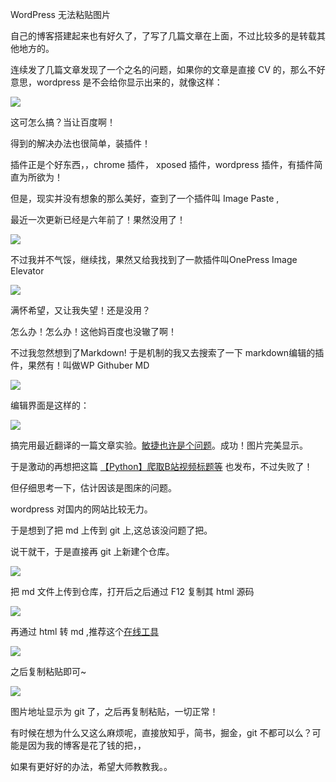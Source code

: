 ﻿WordPress 无法粘贴图片

自己的博客搭建起来也有好久了，了写了几篇文章在上面，不过比较多的是转载其他地方的。

连续发了几篇文章发现了一个之名的问题，如果你的文章是直接 CV 的，那么不好意思，wordpress 是不会给你显示出来的，就像这样：


![](https://user-gold-cdn.xitu.io/2019/7/21/16c13fcf547914fb?w=384&h=483&f=png&s=30606)

这可怎么搞？当让百度啊！

得到的解决办法也很简单，装插件！

插件正是个好东西，，chrome 插件， xposed 插件，wordpress 插件，有插件简直为所欲为！

但是，现实并没有想象的那么美好，查到了一个插件叫 Image Paste ,



最近一次更新已经是六年前了！果然没用了！


![](https://user-gold-cdn.xitu.io/2019/7/21/16c14016e72e2cad?w=754&h=719&f=png&s=63355)

不过我并不气馁，继续找，果然又给我找到了一款插件叫OnePress Image Elevator


![](https://user-gold-cdn.xitu.io/2019/7/21/16c14051005b5157?w=764&h=803&f=png&s=226906)

满怀希望，又让我失望！还是没用？

怎么办！怎么办！这他妈百度也没辙了啊！

不过我忽然想到了Markdown! 于是机制的我又去搜索了一下 markdown编辑的插件，果然有！叫做WP Githuber MD


![](https://user-gold-cdn.xitu.io/2019/7/21/16c140a869a32b12?w=763&h=780&f=png&s=227679)

编辑界面是这样的：


![](https://user-gold-cdn.xitu.io/2019/7/21/16c142267129575d?w=928&h=294&f=png&s=24999)

搞完用最近翻译的一篇文章实验。[敏捷也许是个问题](https://github.com/xitu/gold-miner/blob/master/TODO1/agile-agile-blah-blah.md)。成功！图片完美显示。

于是激动的再想把这篇 [【Python】爬取B站视频标题等](http://www.charlo.cn/2019/07/21/%e3%80%90python%e3%80%91%e7%88%ac%e5%8f%96b%e7%ab%99%e8%a7%86%e9%a2%91%e6%a0%87%e9%a2%98%e7%ad%89/) 也发布，不过失败了！

但仔细思考一下，估计因该是图床的问题。

wordpress 对国内的网站比较无力。

于是想到了把 md 上传到 git 上,这总该没问题了把。

说干就干，于是直接再 git 上新建个仓库。

![](https://user-gold-cdn.xitu.io/2019/7/21/16c141a8fa5c21b2?w=844&h=677&f=png&s=65084)

把 md 文件上传到仓库，打开后之后通过 F12 复制其 html 源码 


![](https://user-gold-cdn.xitu.io/2019/7/21/16c141d37118a683?w=588&h=222&f=png&s=43840)

再通过 html 转 md ,推荐这个[在线工具](https://tool.lu/markdown#)


![](https://user-gold-cdn.xitu.io/2019/7/21/16c141f59fc90db8?w=805&h=464&f=png&s=28774)

之后复制粘贴即可~


![](https://user-gold-cdn.xitu.io/2019/7/21/16c142082be9d5b3?w=905&h=125&f=png&s=27418)

图片地址显示为 git 了，之后再复制粘贴，一切正常！

有时候在想为什么又这么麻烦呢，直接放知乎，简书，掘金，git 不都可以么？可能是因为我的博客是花了钱的把，，

如果有更好好的办法，希望大师教教我。。




